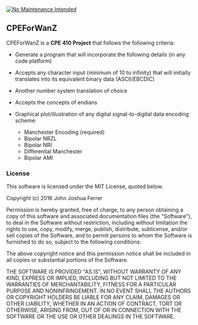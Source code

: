 [![No Maintenance Intended](http://unmaintained.tech/badge.svg)](http://unmaintained.tech/)
## CPEForWanZ
CPEForWanZ is a **CPE 410 Project** that follows the following criteria:

* Generate a program that will incorporate the following details (in any code platform)
* Accepts any character input (minimum of 10 to infinity) that will initially translates into its equivalent binary data (ASCII/EBCDIC)
* Another number system translation of choice
* Accepts the concepts of endians
* Graphical plot/illustration of any digital signal-to-digital data encoding scheme:

    * Manchester Encoding (required)
    * Bipolar NRZL
    * Bipolar NRI
    * Differential Manchester
    * Bipolar AMI
    
### License
This software is licensed under the MIT License, quoted below.

Copyright (c) 2016 John Joshua Ferrer

Permission is hereby granted, free of charge, to any person obtaining a copy
of this software and associated documentation files (the "Software"), to deal
in the Software without restriction, including without limitation the rights
to use, copy, modify, merge, publish, distribute, sublicense, and/or sell
copies of the Software, and to permit persons to whom the Software is
furnished to do so, subject to the following conditions:

The above copyright notice and this permission notice shall be included in all
copies or substantial portions of the Software.

THE SOFTWARE IS PROVIDED "AS IS", WITHOUT WARRANTY OF ANY KIND, EXPRESS OR
IMPLIED, INCLUDING BUT NOT LIMITED TO THE WARRANTIES OF MERCHANTABILITY,
FITNESS FOR A PARTICULAR PURPOSE AND NONINFRINGEMENT. IN NO EVENT SHALL THE
AUTHORS OR COPYRIGHT HOLDERS BE LIABLE FOR ANY CLAIM, DAMAGES OR OTHER
LIABILITY, WHETHER IN AN ACTION OF CONTRACT, TORT OR OTHERWISE, ARISING FROM,
OUT OF OR IN CONNECTION WITH THE SOFTWARE OR THE USE OR OTHER DEALINGS IN THE
SOFTWARE.
